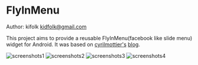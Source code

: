 FlyInMenu
=========
Author: kifolk <kidfolk@gmail.com>

This project aims to provide a reusable FlyInMenu(facebook like slide menu) widget for Android. It was based on [cyrilmottier's](https://github.com/cyrilmottier) [blog](http://android.cyrilmottier.com/?p=658).

![screenshots1][1] ![screenshots2][2] ![screenshots3][3] ![screenshots4][4]

[1]: https://raw.github.com/kidfolk/android-FlyInMenu/master/2png.png
[2]: https://raw.github.com/kidfolk/android-FlyInMenu/master/3png.png
[3]: https://raw.github.com/kidfolk/android-FlyInMenu/master/4png.png
[4]: https://raw.github.com/kidfolk/android-FlyInMenu/master/5png.png
